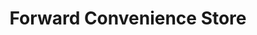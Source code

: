 ---
title: "Forward Convenience Store"
url: /standish/forward-convenience-store/
shop: convenience
---